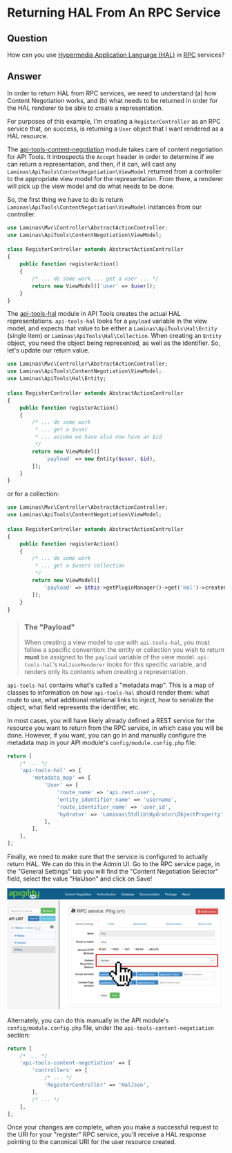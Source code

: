 Returning HAL From An RPC Service
=================================

Question
--------

How can you use [Hypermedia Application Language (HAL)](/api-primer/halprimer.md) in
[RPC](/api-primer/what-is-an-api.md#rpc) services?

Answer
------

In order to return HAL from RPC services, we need to understand (a) how Content Negotiation works,
and (b) what needs to be returned in order for the HAL renderer to be able to create a
representation.

For purposes of this example, I'm creating a `RegisterController` as an RPC service that, on
success, is returning a `User` object that I want rendered as a HAL resource.

The [api-tools-content-negotiation](https://github.com/laminas-api-tools/api-tools-content-negotiation) module takes care
of content negotiation for API Tools. It introspects the `Accept` header in order to determine if we
can return a representation, and then, if it can, will cast any `Laminas\ApiTools\ContentNegotiation\ViewModel`
returned from a controller to the appropriate view model for the representation. From there, a
renderer will pick up the view model and do what needs to be done.

So, the first thing we have to do is return `Laminas\ApiTools\ContentNegotiation\ViewModel` instances from our
controller.

```php
use Laminas\Mvc\Controller\AbstractActionController;
use Laminas\ApiTools\ContentNegotiation\ViewModel;

class RegisterController extends AbstractActionController
{
    public function registerAction()
    {
        /* ... do some work ... get a user ... */
        return new ViewModel(['user' => $user]);
    }
}
```

The [api-tools-hal](https://github.com/laminas-api-tools/api-tools-hal) module in API Tools creates the actual HAL
representations. `api-tools-hal` looks for a `payload` variable in the view model, and expects that value
to be either a `Laminas\ApiTools\Hal\Entity` (single item) or `Laminas\ApiTools\Hal\Collection`. When creating an `Entity`
object, you need the object being represented, as well as the identifier.  So, let's update our
return value.

```php
use Laminas\Mvc\Controller\AbstractActionController;
use Laminas\ApiTools\ContentNegotiation\ViewModel;
use Laminas\ApiTools\Hal\Entity;

class RegisterController extends AbstractActionController
{
    public function registerAction()
    {
        /* ... do some work
         * ... get a $user
         * ... assume we have also now have an $id
         */
        return new ViewModel([
            'payload' => new Entity($user, $id),
        ]);
    }
}
```

or for a collection:

```php
use Laminas\Mvc\Controller\AbstractActionController;
use Laminas\ApiTools\ContentNegotiation\ViewModel;

class RegisterController extends AbstractActionController
{
    public function registerAction()
    {
        /* ... do some work
         * ... get a $users collection
         */
        return new ViewModel([
            'payload' => $this->getPluginManager()->get('Hal')->createCollection($users)
        ]);
    }
}
```

> ### The "Payload"
>
> When creating a view model to use with `api-tools-hal`, you must follow a specific convention: the
> entity or collection you wish to return **must** be assigned to the `payload` variable of the view
> model. `api-tools-hal`'s `HalJsonRenderer` looks for this specific variable, and renders only its
> contents when creating a representation.

`api-tools-hal` contains what's called a "metadata map". This is a map of classes to information on how
`api-tools-hal` should render them: what route to use, what additional relational links to inject, how to
serialize the object, what field represents the identifier, etc.

In most cases, you will have likely already defined a REST service for the resource you want to
return from the RPC service, in which case you will be done. However, if you want, you can go in and
manually configure the metadata map in your API module's `config/module.config.php` file:

```php
return [
    /* ... */
    'api-tools-hal' => [
        'metadata_map' => [
            'User' => [
                'route_name' => 'api.rest.user',
                'entity_identifier_name' => 'username',
                'route_identifier_name' => 'user_id',
                'hydrator' => 'Laminas\Stdlib\Hydrator\ObjectProperty',
            ],
        ],
    ],
];
```

Finally, we need to make sure that the service is configured to actually return HAL. We can do this
in the Admin UI. Go to the RPC service page, in the "General Settings" tab you will find the
"Content Negotiation Selector" field, select the value "HalJson" and click on Save!

![Content Negotiation Selector](/asset/api-tools-documentation/img/recipes-hal-from-rpc-select-selector.png)

Alternately, you can do this manually in the API module's `config/module.config.php` file, under the
`api-tools-content-negotiation` section:

```php
return [
    /* ... */
    'api-tools-content-negotiation' => [
        'controllers' => [
            /* ... */
            'RegisterController' => 'HalJson',
        ],
        /* ... */
    ],
];
```

Once your changes are complete, when you make a successful request to the URI for your "register"
RPC service, you'll receive a HAL response pointing to the canonical URI for the user resource
created.
